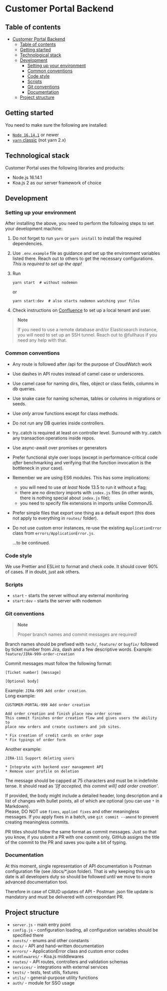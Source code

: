 # Customer Portal Backend

## Table of contents

-   [Customer Portal Backend](#customer-portal-backend)
    -   [Table of contents](#table-of-contents)
    -   [Getting started](#getting-started)
    -   [Technological stack](#technological-stack)
    -   [Development](#development)
        -   [Setting up your environment](#setting-up-your-environment)
        -   [Common conventions](#common-conventions)
        -   [Code style](#code-style)
        -   [Scripts](#scripts)
        -   [Git conventions](#git-conventions)
        -   [Documentation](#documentation)
    -   [Project structure](#project-structure)

## Getting started

You need to make sure the following are installed:

-   [`Node 16.14.1`](https://nodejs.org/en/) or newer
-   [`yarn` classic](https://classic.yarnpkg.com/en/docs/install) (not yarn 2.x)

## Technological stack

Customer Portal uses the following libraries and products:

- Node.js 16.14.1
- Koa.js 2 as our server framework of choice

## Development

### Setting up your environment

After installing the above, you need to perform the following steps to set your development machine:

1. Do not forget to run `yarn` or `yarn install` to install the required dependencies.
2. Use `.env.example` file as guidance and set up the environment variables listed there.
   Reach out to others to get the necessary configurations. _This is required to set up the app!_
3. Run

    ```shell
    yarn start  # without nodemon
    ```

    or

    ```shell
    yarn start:dev  # also starts nodemon watching your files
    ```

4. Check instructions on [Confluence](https://starlightpro.atlassian.net/wiki/spaces/DEV/pages/2067595278/Tenant+and+User+Creation) to set up a local tenant and user.

> **Note**
>
> If you need to use a remote database and/or Elasticsearch instance, you will need to set up an SSH tunnel.
> Reach out to @fullhaus if you need any help with that.

### Common conventions

-   Any route is followed after /api for the purpose of CloudWatch work
-   Use dashes in API routes instead of camel case or underscores.
-   Use camel case for naming dirs, files, object or class fields, columns in db queries.
-   Use snake case for naming schemas, tables or columns in migrations or seeds.
-   Use _only_ arrow functions except for class methods.
-   Do not run any DB queries inside controllers.
-   try..catch is required at least on controller level. Surround with try..catch any transaction operations inside repos.
-   Use async-await over promises or generators
-   Prefer functional style over loops (except in performance-critical code _after_ benchmarking and verifying that
    the function invocation is the bottleneck in your case).
-   Remember we are using ES6 modules. This has some implications:

    -   you will need to use _at least_ Node 13.5 to run it without a flag;
    -   there are _no_ directory imports with `index.js` files (in other words, there is nothing special about `index.js` file);
    -   you need to specify file extensions in imports unlike CommonJS.

-   Prefer simple files that export one thing as a default export (this does not apply to everything in `routes/` folder).
-   Do not use custom error instances, re-use the existing `ApplicationError` class from `errors/ApplicationError.js`.

    ...to be continued.

### Code style

We use Prettier and ESLint to format and check code. It should cover 90% of cases. If in doubt, just ask others.

### Scripts

-   `start` - starts the server without any external monitoring
-   `start:dev` - starts the server with nodemon

### Git conventions

> **Note**
>
> Proper branch names and commit messages are required!

Branch names should be prefixed with `tech/`, `feature/` or `bugfix/` followed by ticket number from Jira,
dash and a few descriptive words.
Example: `feature/JIRA-999-order-creation`

Commit messages must follow the following format:

```text
[Ticket number] [message]

[Optional body]
```

Example: `JIRA-999 Add order creation`.  
Long example:

```text
CUSTOMER-PORTAL-999 Add order creation

Add order creation and finish place new order screen
This commit finishes order creation flow and gives users the ability to
place new orders and create customers and job sites.

* Fix creation of credit cards on order page
* Fix typings of order form
```

Another example:

```text
JIRA-111 Support deleting users

* Integrate with backend user management API
* Remove user profile on deletion
```

The message should be capped at 75 characters and must be in indefinite tense. It should read as _'\[If accepted, this commit will\] add order creation'_.

If provided, the body might include a detailed header, long description and a list of changes with bullet points, all of which are optional (you can use `*` in Markdown).  
Please, DO NOT use `fixes`, `applied fixes` and other meaningless messages. If you apply fixes in a batch, use
`git commit --amend` to prevent creating meaningless commits.

PR titles should follow the same format as commit messages. Just so that you know, if you submit a PR with one commit only, GitHub assigns the title of the commit to the PR and saves you quite a bit of typing.

### Documentation

At this moment, single representation of API documentation is Postman configuration file (see /docs/\*.json folder). That is why keeping this up to date is all developers duty so should be followed until we move to more advanced documentation tool.

Therefore in case of CRUD updates of API - Postman .json file update is mandatory and must be delivered with correspondant PR.

## Project structure

-   `server.js` - main entry point
-   `config.js` - configuration loading, all configuration variables should be specified there
-   `consts/` - enums and other constants
-   `docs/` - API and hand-written documentation
-   `errors/` - ApplicationError class and custom error codes
-   `middlewares/` - Koa.js middlewares
-   `routes/` - API routes, controllers and validation schemas
-   `services/` - integrations with external services
-   `tests/` - tests, test utils, fixtures
-   `utils/` - general-purpose utility functions
-   `auth/` - module for SSO usage
